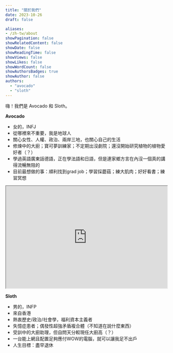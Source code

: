 ```yaml
---
title: "關於我們"
date: 2023-10-26
draft: false

aliases:
- /zh-tw/about
showPagination: false
showRelatedContent: false
showDate: false
showReadingTime: false
showViews: false
showLikes: false
showWordCount: false
showAuthorsBadges: true
showAuthor: false
authors:
  - "avocado"
  - "sloth"
---
```


嗨！我們是 Avocado 和 Sloth。

**Avocado**
- 女的，INFJ
- 從哪裡來不重要，我是地球人
- 關心女性、人權、政治、兩岸三地，也關心自己的生活
- 修煉中的大廚；寶可夢訓練家；不定期出沒劇院；還沒開始研究植物的植物愛好者（？）
- 學過英語廣東話德語，正在學法語和日語，但是連家鄉方言在內沒一個真的講得流暢無阻的
- 目前最想做的事：順利找到grad job；學習採蘑菇；練大肌肉；好好看書；練習冥想

<iframe src="https://www.google.com/maps/d/u/0/embed?mid=1F-0INY2Xf_2fEAfuF3o0C1v-XE7FKXk&ehbc=2E312F&noprof=1" width="100%" height="320"></iframe>

**Sloth** 
<br>
- 男的，INFP
- 來自香港
- 熱衷歷史/政治/社會學，福利資本主義者
- 失憶症患者；偶發性超強矛盾複合體（不知道在說什麼東西）
- 受訓中的大廚助理，但自問天分較現任大廚高（？）
- 一台能上網且配置足夠應付WOW的電腦，就可以讓我足不出戶
- 人生目標：盡早退休

